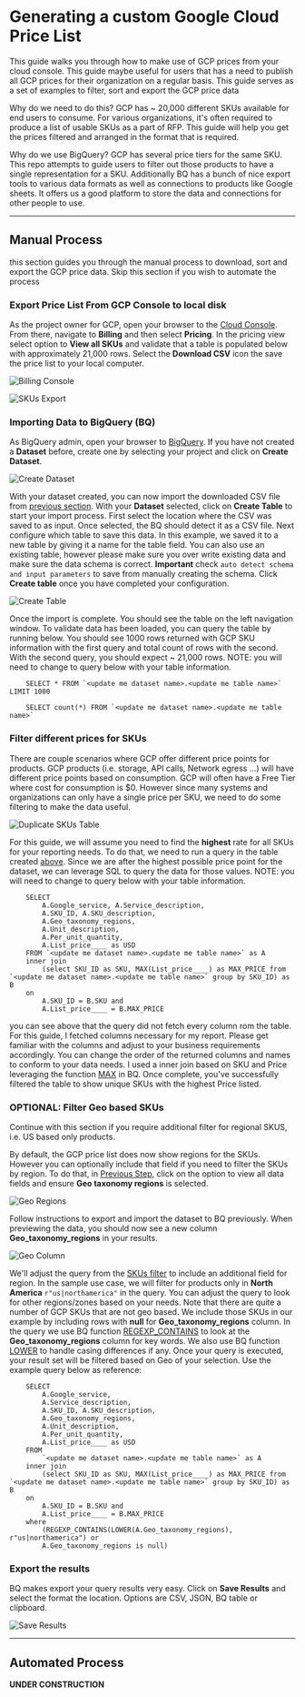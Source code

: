 # Generating a custom Google Cloud Price List  
    
This guide walks you through how to make use of GCP prices from your cloud console. This guide maybe useful for users that has a need to publish all GCP prices for their organization on a regular basis. This guide serves as a set of examples to filter, sort and export the GCP price data

Why do we need to do this? GCP has ~ 20,000 different SKUs available for end users to consume. For various organizations, it's often required to produce a list of usable SKUs as a part of RFP. This guide will help you get the prices filtered and arranged in the format that is required. 

Why do we use BigQuery? GCP has several price tiers for the same SKU. This repo attempts to guide users to filter out those products to have a single representation for a SKU. Additionally BQ has a bunch of nice export tools to various data formats as well as connections to products like Google sheets. It offers us a good platform to store the data and connections for other people to use. 

---

## Manual Process  
this section guides you through the manual process to download, sort and export the GCP price data. Skip this section if you wish to automate the process

### Export Price List From GCP Console to local disk  
As the project owner for GCP, open your browser to the [Cloud Console](https://console.cloud.google.com). From there, navigate to **Billing** and then select **Pricing**. In the pricing view select option to **View all SKUs** and validate that a table is populated below with approximately 21,000 rows. Select the **Download CSV** icon the save the price list to your local computer.  
  
![Billing Console](images/BillingConsole.png)  
  
  
![SKUs Export](images/price_export.png)  
  
### Importing Data to BigQuery (BQ)  
As BigQuery admin, open your browser to [BigQuery](https://console.cloud.google.com/bigquery/). If you have not created a **Dataset** before, create one by selecting your project and click on **Create Dataset**.   

![Create Dataset](images/New_Dataset.png "Billing Console")  

With your dataset created, you can now import the downloaded CSV file from [previous section](#Export-price-list-from-gcp-console-to-local-disk). With your **Dataset** selected, click on **Create Table** to start your import process. First select the location where the CSV was saved to as input. Once selected, the BQ should detect it as a CSV file. Next configure which table to save this data. In this example, we saved it to a new table by giving it a name for the table field. You can also use an existing table, however please make sure you over write existing data and make sure the data schema is correct. **Important** check ```auto detect schema and input parameters``` to save from manually creating the schema. Click **Create table** once you have completed your configuration.

![Create Table](images/Import_CSV_to_BQ_table.png "Import table")

Once the import is complete. You should see the table on the left navigation window. To validate data has been loaded, you can query the table by running below. You should see 1000 rows returned with GCP SKU information with the first query and total count of rows with the second. With the second query, you should expect ~ 21,000 rows. NOTE: you will need to change to query below with your table information. 

```
    SELECT * FROM `<update me dataset name>.<update me table name>` LIMIT 1000
```    
```
    SELECT count(*) FROM `<update me dataset name>.<update me table name>` 
``` 

### Filter different prices for SKUs  
There are couple scenarios where GCP offer different price points for products. GCP products (i.e. storage, API calls, Network egress ...) will have different price points based on consumption. GCP will often have a Free Tier where cost for consumption is $0. However since many systems and organizations can only have a single price per SKU, we need to do some filtering to make the data useful.

![Duplicate SKUs Table](images/Duplicate_SKUs.png "Import table")  

For this guide, we will assume you need to find the **highest** rate for all SKUs for your reporting needs. To do that, we need to run a query in the table created [above](#importing-data-to-bigquery-bq). Since we are after the highest possible price point for the dataset, we can leverage SQL to query the data for those values. NOTE: you will need to change to query below with your table information.   

```
    SELECT 
        A.Google_service, A.Service_description, 
        A.SKU_ID, A.SKU_description, 
        A.Geo_taxonomy_regions, 
        A.Unit_description, 
        A.Per_unit_quantity, 
        A.List_price____ as USD  
    FROM `<update me dataset name>.<update me table name>` as A  
    inner join 
        (select SKU_ID as SKU, MAX(List_price____) as MAX_PRICE from `<update me dataset name>.<update me table name>` group by SKU_ID) as B 
    on 
        A.SKU_ID = B.SKU and 
        A.List_price____ = B.MAX_PRICE
```

you can see above that the query did not fetch every column rom the table. For this guide, I fetched columns necessary for my report. Please get familiar with the columns and adjust to your business requirements accordingly. You can change the order of the returned columns and names to conform to your data needs. I used a inner join based on SKU and Price leveraging the function [MAX](https://cloud.google.com/dataprep/docs/html/MAX-Function_57344665) in BQ. Once complete, you've successfully filtered the table to show unique SKUs with the highest Price listed. 

### OPTIONAL: Filter Geo based SKUs 
Continue with this section if you require additional filter for regional SKUS, i.e. US based only products.  

By default, the GCP price list does now show regions for the SKUs. However you can optionally include that field if you need to filter the SKUs by region. To do that, in [Previous Step](#Export-price-list-from-gcp-console-to-local-disk), click on the option to view all data fields and ensure **Geo taxonomy regions** is selected.  

![Geo Regions](images/export_regions.png "export regions")  


Follow instructions to export and import the dataset to BQ previously. When previewing the data, you should now see a new column **Geo_taxonomy_regions** in your results.   

![Geo Column](images/result_w_regions.png "result with regions")   

We'll adjust the query from the [SKUs filter](#Filter-different-prices-for-SKUs) to include an additional field for region. In the sample use case, we will filter for products only in **North America**  ```r"us|northamerica"``` in the query. You can adjust the query to look for other regions/zones based on your needs.  Note that there are quite a number of GCP SKUs that are not geo based. We include those SKUs in our example by including rows with **null** for **Geo_taxonomy_regions** column. In the query we use BQ function [REGEXP_CONTAINS](https://cloud.google.com/bigquery/docs/reference/standard-sql/functions-and-operators#regexp_contains) to look at the **Geo_taxonomy_regions** column for key words. We also use BQ function [LOWER](https://cloud.google.com/bigquery/docs/reference/standard-sql/functions-and-operators#lower) to handle casing differences if any. Once your query is executed, your result set will be filtered based on Geo of your selection. Use the example query below as reference:  

```
    SELECT 
        A.Google_service, 
        A.Service_description, 
        A.SKU_ID, A.SKU_description, 
        A.Geo_taxonomy_regions, 
        A.Unit_description, 
        A.Per_unit_quantity, 
        A.List_price____ as USD  
    FROM 
        `<update me dataset name>.<update me table name>` as A  
    inner join 
        (select SKU_ID as SKU, MAX(List_price____) as MAX_PRICE from `<update me dataset name>.<update me table name>` group by SKU_ID) as B 
    on 
        A.SKU_ID = B.SKU and 
        A.List_price____ = B.MAX_PRICE 
    where 
        (REGEXP_CONTAINS(LOWER(A.Geo_taxonomy_regions), r"us|northamerica") or 
        A.Geo_taxonomy_regions is null)
```  

  
### Export the results  
BQ makes export your query results very easy. Click on **Save Results** and select the format the location. Options are CSV, JSON, BQ table or clipboard.  

![Save Results](images/save_results.png)  


---

## Automated Process
**UNDER CONSTRUCTION**
